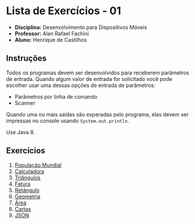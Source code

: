 # Lista de Exercícios - 01

* **Disciplina:** Desenvolvimento para Dispositivos Móveis
* **Professor:** Alan Rafael Fachini
* **Aluno:** Henrique de Castilhos

## Instruções

Todos os programas devem ser desenvolvidos para receberem parâmetros de entrada.
Quando algum valor de entrada for solicitado você pode escolher usar uma dessas opções de entrada de parâmetros:

* Parâmetros por linha de comando
* Scanner

Quando uma ou mais saídas são esperadas pelo programa, elas devem ser impressas no console usando ```System.out.println```.

Use Java 8.

## Exercícios

1. [População Mundial](https://link)
2. [Calculadora](https://link)
3. [Triângulos](https://link)
4. [Fatura](https://link)
5. [Retângulo](https://link)
6. [Geometria](https://link)
7. [Área](https://link)
8. [Cartas](https://link)
9. [JSON](https://link)